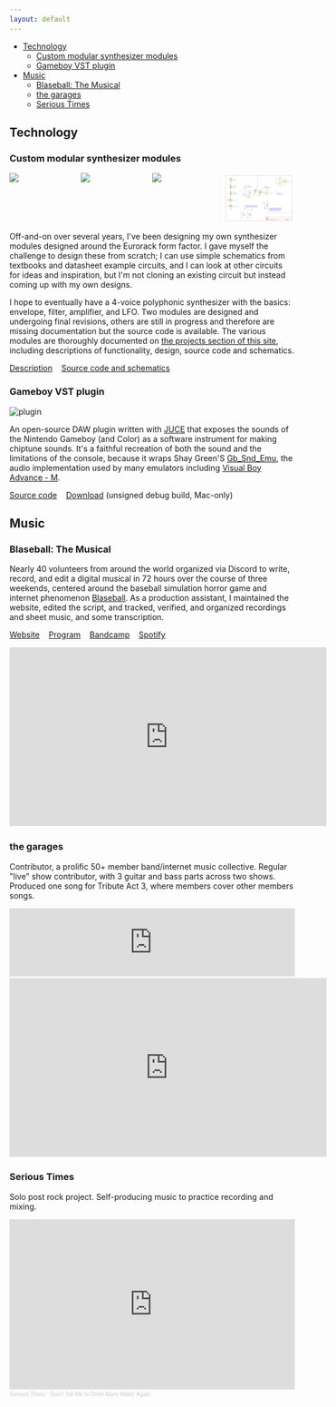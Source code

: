 ```yaml
---
layout: default
---
```


<style>
.schematic-container {
  display: flex;
}
.schematic-container img {
  width: 25%;
}
@media screen and (max-width: 550px) {
  .schematic-container {
    flex-wrap: wrap;
  }
  .schematic-container img {
    width: 50%;
  }
}
</style>

- [Technology](#technology)
  - [Custom modular synthesizer modules](#custom-modular-synthesizer-modules)
  - [Gameboy VST plugin](#gameboy-vst-plugin)
- [Music](#music)
  - [Blaseball: The Musical](#blaseball-the-musical)
  - [the garages](#the-garages)
  - [Serious Times](#serious-times)


## Technology

<!-- Technology: code examples (source code repositories), hardware schematics, software documentation, photo and/or video documentation. -->

### Custom modular synthesizer modules

<div class="schematic-container">
  <img src="/images/amp-schematic-core.png">
  <img src="/images/adsr-schematic-core.png">
  <img src="/images/clock_schematic.png">
  <img src="/images/util_schematic.png">
</div>

Off-and-on over several years, I've been designing my own synthesizer modules designed around the Eurorack form factor. I gave myself the challenge to design these from scratch; I can use simple schematics from textbooks and datasheet example circuits, and I can look at other circuits for ideas and inspiration, but I'm not cloning an existing circuit but instead coming up with my own designs.

I hope to eventually have a 4-voice polyphonic synthesizer with the basics: envelope, filter, amplifier, and LFO. Two modules are designed and undergoing final revisions, others are still in progress and therefore are missing documentation but the source code is available. The various modules are thoroughly documented on [the projects section of this site](/projects/synth), including descriptions of functionality, design, source code and schematics.

<ul style="list-style-type: none; display: flex; flex-direction: row; gap: 16px; padding-inline-start: 0;">
  <li><a href="/projects/synth">Description</a></li>
  <li><a href="https://github.com/rabidaudio/synthesizer">Source code and schematics</a></li>
</ul>

### Gameboy VST plugin

<img style="max-width: 300px" src="/images/gameboy-synth-screenshot.png" alt="plugin">

An open-source DAW plugin written with [JUCE](https://juce.com/) that exposes the sounds of the Nintendo Gameboy (and Color) as a software instrument for making chiptune sounds. It's a faithful recreation of both the sound and the limitations of the console, because it wraps Shay Green'S [Gb_Snd_Emu](www.slack.net/~ant/libs/audio.html#Gb_Snd_Emu), the audio implementation used by many emulators including [Visual Boy Advance - M](https://github.com/visualboyadvance-m/visualboyadvance-m).

<ul style="list-style-type: none; display: flex; flex-direction: row; gap: 16px; padding-inline-start: 0;">
  <li><a href="https://github.com/rabidaudio/gameboy-synth">Source code</a></li>
  <li><a href="https://github.com/rabidaudio/gameboy-synth/releases/tag/v0.0.1-alpha1">Download</a> (unsigned debug build, Mac-only)</li>
</ul>



<!-- splitter pedal -->
<!-- chorus pedal -->
<!-- hapticmetronome -->
<!-- LastFM -->

<!-- Music: Music performance, composition, and production: audio and/or video documentation, scores. -->

## Music

### Blaseball: The Musical

Nearly 40 volunteers from around the world organized via Discord to write, record, and edit a digital musical in 72 hours over the course of three weekends, centered around the baseball simulation horror game and internet phenomenon [Blaseball](https://blaseball.com/). As a production assistant, I maintained the website, edited the script, and tracked, verified, and organized recordings and sheet music, and some transcription.

<ul style="list-style-type: none; display: flex; flex-direction: row; gap: 16px; padding-inline-start: 0;">
  <li><a href="https://blaseballthemusical.com/">Website</a></li>
  <li><a href="https://drive.google.com/file/d/1QxX8BIvJmdSDyd-F015TYnnJ4tz-Nujv/view">Program</a></li>
  <li><a href="https://blaseballmusical.bandcamp.com/album/the-deaths-of-sebastian-telephone">Bandcamp</a></li>
  <li><a href="https://open.spotify.com/playlist/0ohj1O2VEJR82q55Vt0jsm?si=c6dda03504df4543">Spotify</a></li>
</ul>

<iframe width="560" height="315" src="https://www.youtube.com/embed/keKpHmwfIMk" title="YouTube video player" frameborder="0" allow="accelerometer; autoplay; clipboard-write; encrypted-media; gyroscope; picture-in-picture" allowfullscreen></iframe>

### the garages

Contributor, a prolific 50+ member band/internet music collective. Regular "live" show contributor, with 3 guitar and bass parts across two shows. Produced one song for Tribute Act 3, where members cover other members songs. 

<iframe style="border: 0; width: 100%; height: 120px;" src="https://bandcamp.com/EmbeddedPlayer/album=3467737381/size=large/bgcol=ffffff/linkcol=0687f5/tracklist=false/artwork=small/track=2873697696/transparent=true/" seamless><a href="https://thegarages.bandcamp.com/album/ta032-unearthed-2">TA03.2: UNEARTHED by the garages</a></iframe>

<iframe width="560" height="315" src="https://www.youtube.com/embed/visLwKGz-5s" title="YouTube video player" frameborder="0" allow="accelerometer; autoplay; clipboard-write; encrypted-media; gyroscope; picture-in-picture" allowfullscreen></iframe>

### Serious Times

Solo post rock project. Self-producing music to practice recording and mixing.

<iframe width="100%" height="300" scrolling="no" frameborder="no" allow="autoplay" src="https://w.soundcloud.com/player/?url=https%3A//api.soundcloud.com/tracks/1098434587&color=%23ff5500&auto_play=false&hide_related=false&show_comments=true&show_user=true&show_reposts=false&show_teaser=true&visual=true"></iframe><div style="font-size: 10px; color: #cccccc;line-break: anywhere;word-break: normal;overflow: hidden;white-space: nowrap;text-overflow: ellipsis; font-family: Interstate,Lucida Grande,Lucida Sans Unicode,Lucida Sans,Garuda,Verdana,Tahoma,sans-serif;font-weight: 100;"><a href="https://soundcloud.com/were-in-serious-times" title="Serious Times" target="_blank" style="color: #cccccc; text-decoration: none;">Serious Times</a> · <a href="https://soundcloud.com/were-in-serious-times/dont-tell-me-to-drink-more-water-again-2" title="Don&#x27;t Tell Me to Drink More Water Again" target="_blank" style="color: #cccccc; text-decoration: none;">Don&#x27;t Tell Me to Drink More Water Again</a></div>
